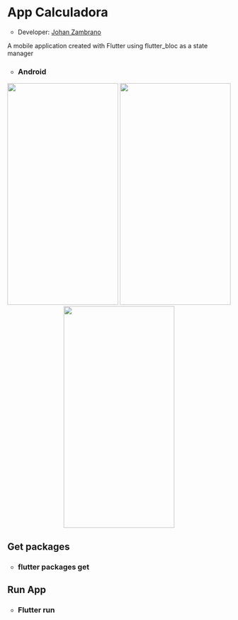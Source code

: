 <h1>App Calculadora</h1>
<ul>
  <li type="circle">Developer: <a href="https://www.linkedin.com/in/johan-zambrano-b537501bb/">Johan Zambrano</a></li>
</ul>

A mobile application created with Flutter using flutter_bloc as a state manager

<ul>
  <li type="circle"><h3>Android</h3></li>
</ul>

<p align="center">
  <img src="https://user-images.githubusercontent.com/25967495/134774418-05061b89-51e5-4c91-a178-b418a855bf91.jpg" width="250" height="500">
  <img src="https://user-images.githubusercontent.com/25967495/134774419-e0f2d8f8-8364-4770-b0e4-02e35d0ce349.jpg" width="250" height="500">
  <img src="https://user-images.githubusercontent.com/25967495/134774424-6defd5e3-246d-4246-b554-f5e82b3287df.jpg" width="250" height="500">
</p>

<h2>Get packages</h2>
<ul>
  <li type="circle"><h3>flutter packages get</h3></li>
</ul>

<h2>Run App</h2>
<ul>
  <li type="circle"><h3>Flutter run</h3></li>
</ul>